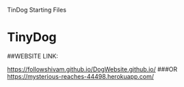 TinDog Starting Files
# TinyDog



##WEBSITE LINK:

https://followshivam.github.io/DogWebsite.github.io/
###OR
https://mysterious-reaches-44498.herokuapp.com/
